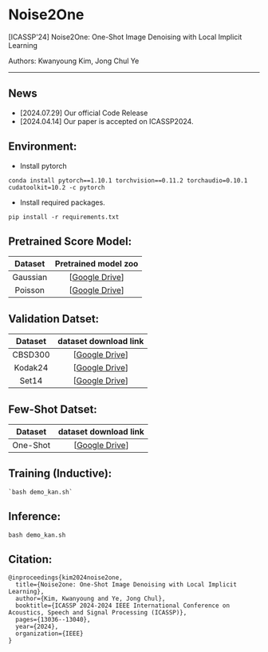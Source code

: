 # Noise2One
[ICASSP'24] Noise2One: One-Shot Image Denoising with Local Implicit Learning

Authors: Kwanyoung Kim, Jong Chul Ye   

---

## News
* [2024.07.29] Our official Code Release
* [2024.04.14] Our paper is accepted on ICASSP2024. 

## Environment:

- Install pytorch

 `conda install pytorch==1.10.1 torchvision==0.11.2 torchaudio=0.10.1 cudatoolkit=10.2 -c pytorch`

- Install required packages.

 `pip install -r requirements.txt`

 ## Pretrained Score Model:

|     Dataset     |  Pretrained model zoo |
| :-------------: | :----------------------------------------------------------: |
| Gaussian   | [[Google Drive](https://drive.google.com/drive/folders/11O8lSuHGdERBBDJ2R1QIYj6fEbAChCb6?usp=drive_link)] |
| Poisson | [[Google Drive](https://drive.google.com/drive/folders/1gKYwNia7WDZC1pt7yupXQHU6JzsK4omR?usp=drive_link)] |

## Validation Datset:

|     Dataset     |  dataset download link |
| :-------------: | :----------------------------------------------------------: |
| CBSD300 | [[Google Drive](https://drive.google.com/file/d/1jGMiw1JUHNAbA5ghkbpwfyaqP78B-k7z/view?usp=drive_link)] |
| Kodak24 | [[Google Drive](https://drive.google.com/file/d/1ZXE9zJ1F1Wk8MBN5pFP11R3En3Q56yRv/view?usp=drive_link)] |
| Set14   | [[Google Drive](https://drive.google.com/file/d/1RzTZXnPy-3A8oTCRWb-2_e7695qWZG7N/view?usp=drive_link)] |


## Few-Shot Datset:

|     Dataset     |  dataset download link |
| :-------------: | :----------------------------------------------------------: |
| One-Shot | [[Google Drive](https://drive.google.com/file/d/10ACiNmnlX6w-xlbEV8MSB2FIehLrsjFr/view?usp=sharing)] |


## Training (Inductive):
 ```shell
 `bash demo_kan.sh`
 ```

## Inference:
 `bash demo_kan.sh`

## Citation:
```
@inproceedings{kim2024noise2one,
  title={Noise2one: One-Shot Image Denoising with Local Implicit Learning},
  author={Kim, Kwanyoung and Ye, Jong Chul},
  booktitle={ICASSP 2024-2024 IEEE International Conference on Acoustics, Speech and Signal Processing (ICASSP)},
  pages={13036--13040},
  year={2024},
  organization={IEEE}
}
```

